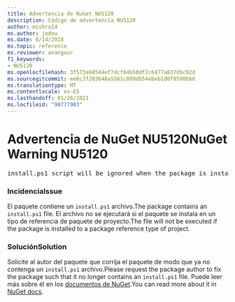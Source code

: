 ```yaml
---
title: Advertencia de NuGet NU5120
description: Código de advertencia NU5120
author: mishra14
ms.author: jodou
ms.date: 8/14/2018
ms.topic: reference
ms.reviewer: anangaur
f1_keywords:
- NU5120
ms.openlocfilehash: 3f573a68544ef7dcf64b50df2c6477a837dbc92d
ms.sourcegitcommit: ee6c3f203648a5561c809db54ebeb1d0f0598b68
ms.translationtype: MT
ms.contentlocale: es-ES
ms.lasthandoff: 01/26/2021
ms.locfileid: "98777903"
---
```

# <a name="nuget-warning-nu5120"></a><span data-ttu-id="768f0-103">Advertencia de NuGet NU5120</span><span class="sxs-lookup"><span data-stu-id="768f0-103">NuGet Warning NU5120</span></span>
<pre>install.ps1 script will be ignored when the package is installed after the migration.</pre>

### <a name="issue"></a><span data-ttu-id="768f0-104">Incidencia</span><span class="sxs-lookup"><span data-stu-id="768f0-104">Issue</span></span>

<span data-ttu-id="768f0-105">El paquete contiene un `install.ps1` archivo.</span><span class="sxs-lookup"><span data-stu-id="768f0-105">The package contains an `install.ps1` file.</span></span> <span data-ttu-id="768f0-106">El archivo no se ejecutará si el paquete se instala en un tipo de referencia de paquete de proyecto.</span><span class="sxs-lookup"><span data-stu-id="768f0-106">The file will not be executed if the package is installed to a package reference type of project.</span></span>


### <a name="solution"></a><span data-ttu-id="768f0-107">Solución</span><span class="sxs-lookup"><span data-stu-id="768f0-107">Solution</span></span>

<span data-ttu-id="768f0-108">Solicite al autor del paquete que corrija el paquete de modo que ya no contenga un `install.ps1` archivo.</span><span class="sxs-lookup"><span data-stu-id="768f0-108">Please request the package author to fix the package such that it no longer contains an `install.ps1` file.</span></span> <span data-ttu-id="768f0-109">Puede leer más sobre él en los [documentos de NuGet](../../consume-packages/migrate-packages-config-to-package-reference.md).</span><span class="sxs-lookup"><span data-stu-id="768f0-109">You can read more about it in [NuGet docs](../../consume-packages/migrate-packages-config-to-package-reference.md).</span></span>
